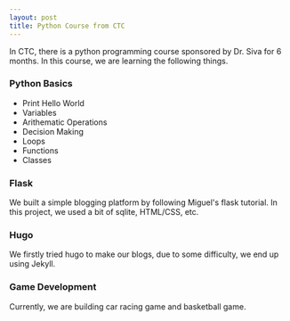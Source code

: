 ```yaml
---
layout: post
title: Python Course from CTC
---
```


In CTC, there is a python programming course sponsored by Dr. Siva for 6 months. In this course, we are learning the following things.

### Python Basics

* Print Hello World
* Variables
* Arithematic Operations
* Decision Making
* Loops
* Functions
* Classes

### Flask

We built a simple blogging platform by following Miguel's flask tutorial. In this project, we used a bit of sqlite, HTML/CSS, etc.

### Hugo

We firstly tried hugo to make our blogs, due to some difficulty, we end up using Jekyll.

### Game Development

Currently, we are building car racing game and basketball game.
